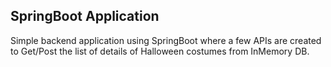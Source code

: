 <h2>SpringBoot Application</h2>

Simple backend application using SpringBoot where a few APIs are created to Get/Post the list of details of Halloween costumes from InMemory DB.
